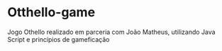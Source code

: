 # Otthello-game
Jogo Othello realizado em parceria com João Matheus, utilizando Java Script e princípios de gameficação
